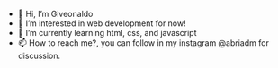 - 👋 Hi, I’m Giveonaldo
- 👀 I’m interested in web development for now!
- 🌱 I’m currently learning html, css, and javascript
- 📫 How to reach me?, you can follow in my instagram @abriadm for discussion.
